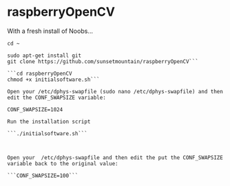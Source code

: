 # raspberryOpenCV

With a fresh install of Noobs...

```cd ~```

```sudo apt-get update && apt-get upgrade
sudo apt-get install git
git clone https://github.com/sunsetmountain/raspberryOpenCV```

```cd raspberryOpenCV
chmod +x initialsoftware.sh```

Open your /etc/dphys-swapfile (sudo nano /etc/dphys-swapfile) and then edit the CONF_SWAPSIZE variable:

CONF_SWAPSIZE=1024

Run the installation script

```./initialsoftware.sh```



Open your  /etc/dphys-swapfile and then edit the put the CONF_SWAPSIZE variable back to the original value:

```CONF_SWAPSIZE=100```
